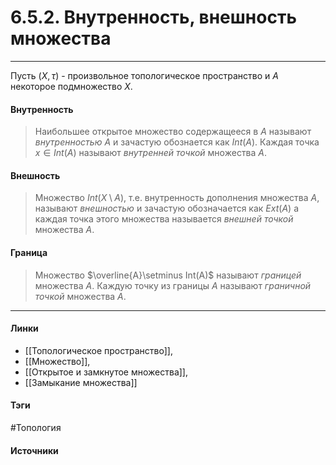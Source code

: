 # 6.5.2. Внутренность, внешность множества
***
Пусть $(X,\tau)$ - произвольное топологическое пространство и $A$ некоторое подмножество $X$. 
#### Внутренность
>Наибольшее открытое множество содержащееся в $A$ называют *внутренностью* $A$ и зачастую обознается как $Int(A)$. Каждая точка $x\in Int(A)$ называют *внутренней точкой* множества $A$.
#### Внешность
>Множество $Int(X\setminus A)$, т.е. внутренность дополнения множества $A$, называют *внешностью* и зачастую обозначается как $Ext(A)$ а каждая точка этого множества называется *внешней точкой* множества $A$.
#### Граница 
>Множество $\overline{A}\setminus Int(A)$ называют *границей* множества $A$. Каждую точку из границы $A$ называют *граничной точкой* множества $A$.

***
#### Линки
- [[Топологическое пространство]],
- [[Множество]],
- [[Открытое и замкнутое множества]],
- [[Замыкание множества]]
#### Тэги
 #Топология 
#### Источники
